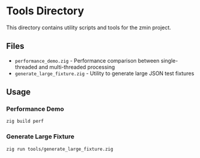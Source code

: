 # Tools Directory

This directory contains utility scripts and tools for the zmin project.

## Files

- `performance_demo.zig` - Performance comparison between single-threaded and multi-threaded processing
- `generate_large_fixture.zig` - Utility to generate large JSON test fixtures

## Usage

### Performance Demo
```bash
zig build perf
```

### Generate Large Fixture
```bash
zig run tools/generate_large_fixture.zig
```